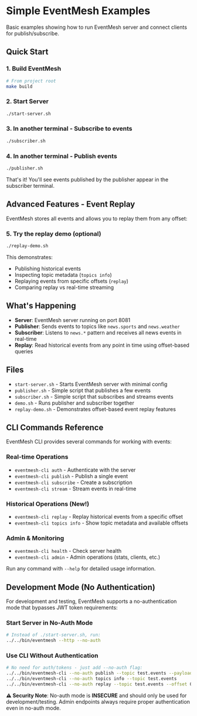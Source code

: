 # Simple EventMesh Examples

Basic examples showing how to run EventMesh server and connect clients for publish/subscribe.

## Quick Start

### 1. Build EventMesh
```bash
# From project root
make build
```

### 2. Start Server
```bash
./start-server.sh
```

### 3. In another terminal - Subscribe to events
```bash
./subscriber.sh
```

### 4. In another terminal - Publish events
```bash
./publisher.sh
```

That's it! You'll see events published by the publisher appear in the subscriber terminal.

## Advanced Features - Event Replay

EventMesh stores all events and allows you to replay them from any offset:

### 5. Try the replay demo (optional)
```bash
./replay-demo.sh
```

This demonstrates:
- Publishing historical events
- Inspecting topic metadata (`topics info`)
- Replaying events from specific offsets (`replay`)
- Comparing replay vs real-time streaming

## What's Happening

- **Server**: EventMesh server running on port 8081
- **Publisher**: Sends events to topics like `news.sports` and `news.weather`
- **Subscriber**: Listens to `news.*` pattern and receives all news events in real-time
- **Replay**: Read historical events from any point in time using offset-based queries

## Files

- `start-server.sh` - Starts EventMesh server with minimal config
- `publisher.sh` - Simple script that publishes a few events
- `subscriber.sh` - Simple script that subscribes and streams events
- `demo.sh` - Runs publisher and subscriber together
- `replay-demo.sh` - Demonstrates offset-based event replay features

## CLI Commands Reference

EventMesh CLI provides several commands for working with events:

### Real-time Operations
- `eventmesh-cli auth` - Authenticate with the server
- `eventmesh-cli publish` - Publish a single event
- `eventmesh-cli subscribe` - Create a subscription
- `eventmesh-cli stream` - Stream events in real-time

### Historical Operations (New!)
- `eventmesh-cli replay` - Replay historical events from a specific offset
- `eventmesh-cli topics info` - Show topic metadata and available offsets

### Admin & Monitoring
- `eventmesh-cli health` - Check server health
- `eventmesh-cli admin` - Admin operations (stats, clients, etc.)

Run any command with `--help` for detailed usage information.

## Development Mode (No Authentication)

For development and testing, EventMesh supports a no-authentication mode that bypasses JWT token requirements:

### Start Server in No-Auth Mode
```bash
# Instead of ./start-server.sh, run:
../../bin/eventmesh --http --no-auth
```

### Use CLI Without Authentication
```bash
# No need for auth/tokens - just add --no-auth flag:
../../bin/eventmesh-cli --no-auth publish --topic test.events --payload '{"msg":"hello"}'
../../bin/eventmesh-cli --no-auth topics info --topic test.events
../../bin/eventmesh-cli --no-auth replay --topic test.events --offset 0
```

**⚠️ Security Note**: No-auth mode is **INSECURE** and should only be used for development/testing. Admin endpoints always require proper authentication even in no-auth mode.